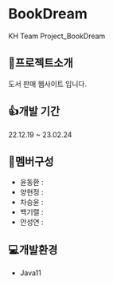 # BookDream

KH Team Project_BookDream

## 📘프로젝트소개

도서 판매 웹사이트 입니다.

## 👍개발 기간

22.12.19 ~ 23.02.24

## 🤝멤버구성

- 윤동환 : 
- 양현정 :
- 차승윤 :
- 백기렬 :
- 안성연 :

## 💻개발환경

- Java11
